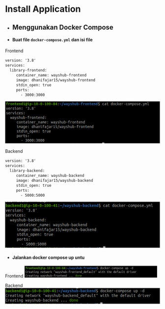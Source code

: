 # Install Application

* ## Menggunakan Docker Compose
* #### Buat file `docker-compose.yml` dan isi file
Frontend
```
version: '3.8'
services:
  library-frontend:
     container_name: wayshub-frontend
     image: dhanifajar15/wayshub-frontend
     stdin_open: true
     ports:
       - 3000:3000

```
![01](assets/Selection_699.png)


Backend
```
version: '3.8'
services:
  library-backend:
     container_name: wayshub-backend
     image: dhanifajar15/wayshub-backend
     stdin_open: true
     ports:
       - 5000:5000

```
![01](assets/Selection_697.png)

* #### Jalankan docker compose up untu
Frontend
![03](assets/Selection_696.png)


Backend
![04](assets/Selection_698.png)